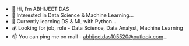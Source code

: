 - 👋 Hi, I’m ABHIJEET DAS
- 👀 Interested in Data Science & Machine Learning...
- 🌱 Currently learning DS & ML with Python...
- 💰 Looking for job, role - Data Science, Data Analyst, Machine Learning
- 📫 You can ping me on mail - abhijeetdas105520@outlook.com...

<!---
ABHI-105520/ABHI-105520 is a ✨ special ✨ repository because its `README.md` (this file) appears on your GitHub profile.
You can click the Preview link to take a look at your changes.
--->
